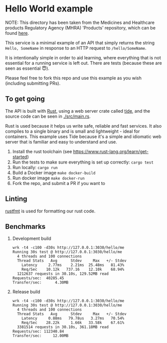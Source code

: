 # Hello World example

NOTE: This directory has been taken from the Medicines and Healthcare products Regulatory Agency (MHRA) 'Products' repository, which can be found [here](https://github.com/MHRA/products/tree/master/hello-world).

This service is a minimal example of an API that simply returns the string `Hello, SomeName` in response to an HTTP request to `/hello/SomeName`.

It is intentionally simple in order to aid learning, where everything that is not essential for a running service is left out. There are tests (because these are seen as essential 😇).

Please feel free to fork this repo and use this example as you wish (including submitting PRs).

## To get going

The API is built with [Rust](https://www.rust-lang.org/), using a web server crate called [tide](https://github.com/http-rs/tide), and the source code can be seen in [./src/main.rs](./src/main.rs).

Rust is used because it helps us write safe, reliable and fast services. It also compiles to a single binary and is small and lightweight - ideal for containers. This example uses Tide because it's a simple and idiomatic web server that is familiar and easy to understand and use.

1. Install the rust toolchain (see https://www.rust-lang.org/learn/get-started)
1. Run the tests to make sure everything is set up correctly: `cargo test`
1. Run locally: `cargo run`
1. Build a Docker image `make docker-build`
1. Run docker image `make docker-run`
1. Fork the repo, and submit a PR if you want to

## Linting

[rustfmt](https://github.com/rust-lang/rustfmt) is used for formatting our rust code.

## Benchmarks

1. Development build

   ```
   wrk -t4 -c100 -d30s http://127.0.0.1:3030/hello/me
   Running 30s test @ http://127.0.0.1:3030/hello/me
     4 threads and 100 connections
     Thread Stats   Avg      Stdev     Max   +/- Stdev
       Latency     2.77ms    2.21ms  25.48ms   81.43%
       Req/Sec    10.12k   737.16    12.10k    68.94%
     1212637 requests in 30.10s, 129.52MB read
   Requests/sec:  40285.45
   Transfer/sec:      4.30MB
   ```

2. Release build

   ```
   wrk -t4 -c100 -d30s http://127.0.0.1:3030/hello/me
   Running 30s test @ http://127.0.0.1:3030/hello/me
     4 threads and 100 connections
     Thread Stats   Avg      Stdev     Max   +/- Stdev
       Latency     0.88ms   79.78us   3.27ms   70.54%
       Req/Sec    28.22k     1.66k   33.58k    67.61%
     3381514 requests in 30.10s, 361.18MB read
   Requests/sec: 112340.84
   Transfer/sec:     12.00MB
   ```
